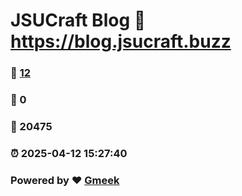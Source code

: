 # JSUCraft Blog :link: https://blog.jsucraft.buzz 
### :page_facing_up: [12](https://blog.jsucraft.buzz/tag.html) 
### :speech_balloon: 0 
### :hibiscus: 20475 
### :alarm_clock: 2025-04-12 15:27:40 
### Powered by :heart: [Gmeek](https://github.com/Meekdai/Gmeek)
